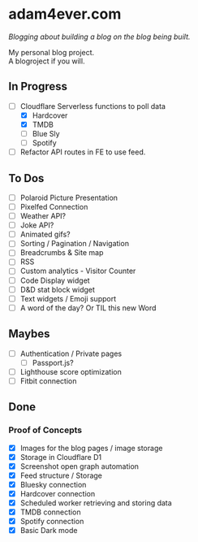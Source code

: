 # adam4ever.com

_Blogging about building a blog on the blog being built._

My personal blog project.  
A blogroject if you will.

## In Progress

- [ ] Cloudflare Serverless functions to poll data
  - [x] Hardcover
  - [x] TMDB
  - [ ] Blue Sly
  - [ ] Spotify
- [ ] Refactor API routes in FE to use feed.

## To Dos

- [ ] Polaroid Picture Presentation
- [ ] Pixelfed Connection
- [ ] Weather API?
- [ ] Joke API?
- [ ] Animated gifs?
- [ ] Sorting / Pagination / Navigation
- [ ] Breadcrumbs & Site map
- [ ] RSS
- [ ] Custom analytics - Visitor Counter
- [ ] Code Display widget
- [ ] D&D stat block widget
- [ ] Text widgets / Emoji support
- [ ] A word of the day? Or TIL this new Word

## Maybes

- [ ] Authentication / Private pages  
  - [ ] Passport.js?
- [ ] Lighthouse score optimization
- [ ] Fitbit connection

## Done

### Proof of Concepts

- [x] Images for the blog pages / image storage
- [x] Storage in Cloudflare D1
- [x] Screenshot open graph automation
- [x] Feed structure / Storage
- [x] Bluesky connection
- [x] Hardcover connection
- [x] Scheduled worker retrieving and storing data
- [x] TMDB connection
- [x] Spotify connection
- [x] Basic Dark mode 
